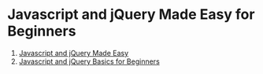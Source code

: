 # Javascript and jQuery Made Easy for Beginners

1. [Javascript and jQuery Made Easy][course1]
2. [Javascript and jQuery Basics for Beginners][course2]

[course1]: https://stackskills.com/courses/enrolled/68579
[course2]: https://stackskills.com/courses/enrolled/49802
